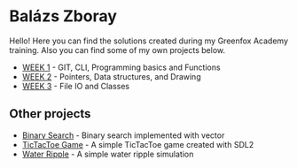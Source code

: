 # Balázs Zboray 

Hello! Here you can find the solutions created during my Greenfox Academy training. Also you can find some of my own projects below.



* [WEEK 1](https://github.com/green-fox-academy/zbory/tree/master/week-01) - GIT, CLI, Programming basics and Functions
* [WEEK 2](https://github.com/green-fox-academy/zbory/tree/master/week-02) - Pointers, Data structures, and Drawing
* [WEEK 3](https://github.com/green-fox-academy/zbory/tree/master/week-03) - File IO and Classes


## Other projects

* [Binary Search](https://github.com/zbory/other-projects/tree/master/BinarySearch) - Binary search implemented with vector
* [TicTacToe Game](https://github.com/zbory/other-projects/tree/master/TicTacToe) - A simple TicTacToe game created with SDL2
* [Water Ripple](https://github.com/zbory/other-projects/tree/master/RainbowRipple) - A simple water ripple simulation
